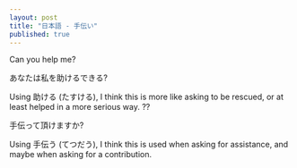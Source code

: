 ```yaml
---
layout: post
title: "日本語 - 手伝い"
published: true
---
```



Can you help me?

あなたは私を助けるできる?

Using 助ける (たすける), I think this is more like asking to be rescued, or at least helped in a more serious way. ??

手伝って頂けますか?

Using 手伝う (てつだう), I think this is used when asking for assistance, and maybe when asking for a contribution.
